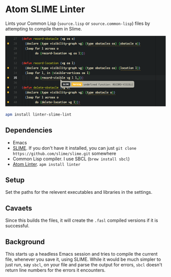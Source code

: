 # Atom SLIME Linter

Lints your Common Lisp (`source.lisp` or `source.common-lisp`) files by attempting to compile them in Slime.

![screenshot](https://raw.githubusercontent.com/saulshanabrook/atom-linter-slime-lint/master/screenshot.png)

```bash
apm install linter-slime-lint
```

## Dependencies
* Emacs
* [SLIME](https://github.com/slime/slime). If you don't have it installed, you can just `git clone https://github.com/slime/slime.git`
  somewhere
* Common Lisp compiler. I use SBCL (`brew install sbcl`)
* [Atom Linter](https://atom.io/packages/linter). `apm install linter`

## Setup
Set the paths for the relevent executables and libraries in the settings.

## Cavaets
Since this builds the files, it will create the `.fasl` compiled versions if it
is successful.


## Background

This starts up a headless Emacs session and tries to compile the current
file, whenever you save it, using SLIME. While it would be much simpler
to just run, say `sbcl`, on your file and parse the output for errors,
`sbcl` doesn't return line numbers for the errors it encounters.
